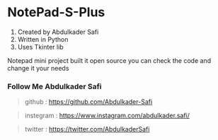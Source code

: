 # NotePad-S-Plus
1. Created by Abdulkader Safi
2. Written in Python
3. Uses Tkinter lib

Notepad mini project built it open source you can check the code and change it your needs

### Follow Me Abdulkader Safi
> github : https://github.com/Abdulkader-Safi

> instegram : https://www.instagram.com/abdulkader.safi/

> twitter : https://twitter.com/AbdulkaderSafi
